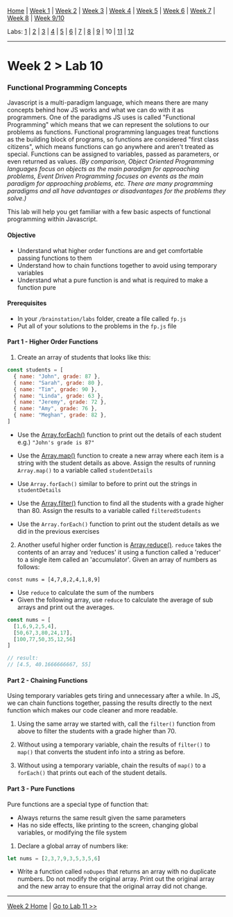 [Home](/README.MD) | [Week 1](../../week-01/ReadMe.md) | [Week 2](../../week-02/ReadMe.md) | [Week 3](../../week-03/ReadMe.md) | [Week 4](../../week-04/ReadMe.md) | [Week 5](../../week-05/ReadMe.md) | [Week 6](../../week-06/ReadMe.md) | [Week 7](../../week-07/ReadMe.md) | [Week 8](../../week-08/ReadMe.md) | [Week 9/10](../../week-09_10/ReadMe.md)

Labs: [1](./lab-01.md) | [2](./lab-02.md) | [3](./lab-03.md) | [4](./lab-04.md) | [5](./lab-05.md) | [6](./lab-06.md) | [7](./lab-07.md) | [8](./lab-08.md) | [9](./lab-09.md) | 10 | [11](./lab-11.md) | [12](./lab-12.md)

---

# Week 2 > Lab 10

### Functional Programming Concepts

Javascript is a multi-paradigm language, which means there are many concepts behind how JS works and what we can do with it as programmers. One of the paradigms JS uses is called "Functional Programming" which means that we can represent the solutions to our problems as functions. Functional programming languages treat functions as the building block of programs, so functions are considered "first class citizens", which means functions can go anywhere and aren't treated as special. Functions can be assigned to variables, passed as parameters, or even returned as values. *(By comparison, Object Oriented Programming languages focus on objects as the main paradigm for approaching problems, Event Driven Programming focuses on events as the main paradigm for approaching problems, etc. There are many programming paradigms and all have advantages or disadvantages for the problems they solve.)*

This lab will help you get familiar with a few basic aspects of functional programming within Javascript.

#### Objective

- Understand what higher order functions are and get comfortable passing functions to them
- Understand how to chain functions together to avoid using temporary variables
- Understand what a pure function is and what is required to make a function pure

#### Prerequisites

- In your `/brainstation/labs` folder, create a file called `fp.js`
- Put all of your solutions to the problems in the `fp.js` file

#### Part 1 - Higher Order Functions

1. Create an array of students that looks like this:

```JavaScript
const students = [
  { name: "John", grade: 87 },
  { name: "Sarah", grade: 80 },
  { name: "Tim", grade: 90 },
  { name: "Linda", grade: 63 },
  { name: "Jeremy", grade: 72 },
  { name: "Amy", grade: 76 },
  { name: "Meghan", grade: 82 },
]
```
- Use the [Array.forEach()](https://developer.mozilla.org/en-US/docs/Web/JavaScript/Reference/Global_Objects/Array/forEach) function to print out the details of each student e.g.) `"John's grade is 87"`

- Use the [Array.map()](https://developer.mozilla.org/en-US/docs/Web/JavaScript/Reference/Global_Objects/Array/map) function to create a new array where each item is a string with the student details as above. Assign the results of running `Array.map()` to a variable called `studentDetails`

- Use `Array.forEach()` similar to before to print out the strings in `studentDetails`

- Use the [Array.filter()](https://developer.mozilla.org/en-US/docs/Web/JavaScript/Reference/Global_Objects/Array/filter) function to find all the students with a grade higher than 80. Assign the results to a variable called `filteredStudents`

- Use the `Array.forEach()` function to print out the student details as we did in the previous exercises

2. Another useful higher order function is [Array.reduce()](https://developer.mozilla.org/en-US/docs/Web/JavaScript/Reference/Global_Objects/Array/Reduce). `reduce` takes the contents of an array and 'reduces' it using a function called a 'reducer' to a single item called an 'accumulator'. Given an array of numbers as follows:
```
const nums = [4,7,8,2,4,1,8,9]
```
- Use `reduce` to calculate the sum of the numbers
- Given the following array, use `reduce` to calculate the average of sub arrays and print out the averages. 

```JavaScript
const nums = [
  [1,6,9,2,5,4],
  [50,67,3,80,24,17],
  [100,77,50,35,12,56]
]

// result:
// [4.5, 40.1666666667, 55]
```

#### Part 2 - Chaining Functions

Using temporary variables gets tiring and unnecessary after a while. In JS, we can chain functions together, passing the results directly to the next function which makes our code cleaner and more readable.

1. Using the same array we started with, call the `filter()` function from above to filter the students with a grade higher than 70.

2. Without using a temporary variable, chain the results of `filter()` to `map()` that converts the student info into a string as before.

3. Without using a temporary variable, chain the results of `map()` to a `forEach()` that prints out each of the student details.

#### Part 3 - Pure Functions

Pure functions are a special type of function that:
- Always returns the same result given the same parameters
- Has no side effects, like printing to the screen, changing global variables, or modifying the file system

1. Declare a global array of numbers like:

```Javascript
let nums = [2,3,7,9,3,5,3,5,6]
```

- Write a function called `noDupes` that returns an array with no duplicate numbers. Do not modify the original array. Print out the original array and the new array to ensure that the original array did not change.

---
[Week 2 Home](../ReadMe.md) | [Go to Lab 11 >>](./lab-11.md)
